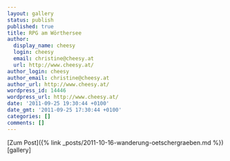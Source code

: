 ```yaml
---
layout: gallery
status: publish
published: true
title: RPG am Wörthersee
author:
  display_name: cheesy
  login: cheesy
  email: christine@cheesy.at
  url: http://www.cheesy.at/
author_login: cheesy
author_email: christine@cheesy.at
author_url: http://www.cheesy.at/
wordpress_id: 14446
wordpress_url: http://www.cheesy.at/
date: '2011-09-25 19:30:44 +0100'
date_gmt: '2011-09-25 17:30:44 +0100'
categories: []
comments: []
---
```


[Zum Post]({% link _posts/2011-10-16-wanderung-oetschergraeben.md %})
[gallery]
